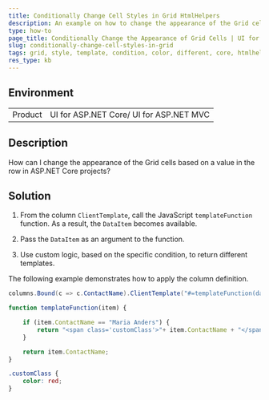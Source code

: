 ```yaml
---
title: Conditionally Change Cell Styles in Grid HtmlHelpers
description: An example on how to change the appearance of the Grid cells based on condition in ASP.NET Core projects.
type: how-to
page_title: Conditionally Change the Appearance of Grid Cells | UI for ASP.NET Core
slug: conditionally-change-cell-styles-in-grid
tags: grid, style, template, condition, color, different, core, htmlhelper, mvc, widget
res_type: kb
---
```


## Environment

<table>
 <tr>
  <td>Product</td>
  <td>UI for ASP.NET Core/ UI for ASP.NET MVC</td>
 </tr>
</table>


## Description

How can I change the appearance of the Grid cells based on a value in the row in ASP.NET Core projects?

## Solution

1. From the column `ClientTemplate`, call the JavaScript `templateFunction` function. As a result, the `DataItem` becomes available.

1. Pass the `DataItem` as an argument to the function.

1. Use custom logic, based on the specific condition, to return different templates.

The following example demonstrates how to apply the column definition.

```C#
columns.Bound(c => c.ContactName).ClientTemplate("#=templateFunction(data)#");
```

```JavaScript
function templateFunction(item) {

    if (item.ContactName == "Maria Anders") {
        return "<span class='customClass'>"+ item.ContactName + "</span>";
    }

    return item.ContactName;
}
```

```CSS
.customClass {
    color: red;
}
```
